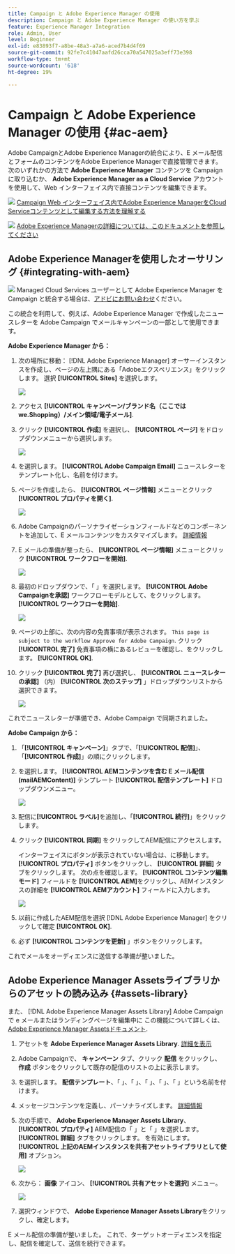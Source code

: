 ```yaml
---
title: Campaign と Adobe Experience Manager の使用
description: Campaign と Adobe Experience Manager の使い方を学ぶ
feature: Experience Manager Integration
role: Admin, User
level: Beginner
exl-id: e83893f7-a8be-48a3-a7a6-aced7b4d4f69
source-git-commit: 92fe7c41047aafd26cca70a547025a3eff73e398
workflow-type: tm+mt
source-wordcount: '618'
ht-degree: 19%

---
```


# Campaign と Adobe Experience Manager の使用 {#ac-aem}

Adobe CampaignとAdobe Experience Managerの統合により、E メール配信とフォームのコンテンツをAdobe Experience Managerで直接管理できます。 次のいずれかの方法で **Adobe Experience Manager** コンテンツを Campaign に取り込むか、 **Adobe Experience Manager as a Cloud Service** アカウントを使用して、Web インターフェイス内で直接コンテンツを編集できます。

![](../assets/do-not-localize/book.png) [Campaign Web インターフェイス内でAdobe Experience ManagerをCloud Serviceコンテンツとして編集する方法を理解する](https://experienceleague.adobe.com/docs/campaign-web/v8/msg/email/content/integrations/aem-content.html?lang=en)

![](../assets/do-not-localize/book.png) [Adobe Experience Managerの詳細については、このドキュメントを参照してください](https://experienceleague.adobe.com/docs/experience-manager-65/administering/integration/campaignonpremise.html?lang=ja#aem-and-adobe-campaign-integration-workflow)

## Adobe Experience Managerを使用したオーサリング {#integrating-with-aem}

![](../assets/do-not-localize/speech.png) Managed Cloud Services ユーザーとして Adobe Experience Manager を Campaign と統合する場合は、[アドビにお問い合わせ](../start/campaign-faq.md#support)ください。

この統合を利用して、例えば、Adobe Experience Manager で作成したニュースレターを Adobe Campaign でメールキャンペーンの一部として使用できます。

**Adobe Experience Manager から：**

1. 次の場所に移動： [!DNL Adobe Experience Manager] オーサーインスタンスを作成し、ページの左上隅にある「Adobeエクスペリエンス」をクリックします。 選択 **[!UICONTROL Sites]** を選択します。

   ![](assets/aem_authoring_1.png)

1. アクセス **[!UICONTROL キャンペーン/ブランド名（ここでは we.Shopping）/メイン領域/電子メール]**.

1. クリック **[!UICONTROL 作成]** を選択し、 **[!UICONTROL ページ]** をドロップダウンメニューから選択します。

   ![](assets/aem_authoring_2.png)

1. を選択します。 **[!UICONTROL Adobe Campaign Email]** ニュースレターをテンプレート化し、名前を付けます。

1. ページを作成したら、 **[!UICONTROL ページ情報]** メニューとクリック **[!UICONTROL プロパティを開く]**.

   ![](assets/aem_authoring_3.png)

1. Adobe Campaignのパーソナライゼーションフィールドなどのコンポーネントを追加して、E メールコンテンツをカスタマイズします。 [詳細情報](https://experienceleague.adobe.com/docs/experience-manager-65/content/sites/authoring/aem-adobe-campaign/campaign.html?lang=en#editing-email-content)

1. E メールの準備が整ったら、 **[!UICONTROL ページ情報]** メニューとクリック **[!UICONTROL ワークフローを開始]**.

   ![](assets/aem_authoring_4.png)

1. 最初のドロップダウンで、「 」を選択します。 **[!UICONTROL Adobe Campaignを承認]** ワークフローモデルとして、をクリックします。 **[!UICONTROL ワークフローを開始]**.

   ![](assets/aem_authoring_5.png)

1. ページの上部に、次の内容の免責事項が表示されます。 `This page is subject to the workflow Approve for Adobe Campaign`. クリック **[!UICONTROL 完了]** 免責事項の横にあるレビューを確認し、をクリックします。 **[!UICONTROL OK]**.

1. クリック **[!UICONTROL 完了]** 再び選択し、 **[!UICONTROL ニュースレターの承認]** （内） **[!UICONTROL 次のステップ]** 」ドロップダウンリストから選択できます。

   ![](assets/aem_authoring_6.png)

これでニュースレターが準備でき、Adobe Campaign で同期されました。

**Adobe Campaign から：**

1. 「**[!UICONTROL キャンペーン]**」タブで、「**[!UICONTROL 配信]**」、「**[!UICONTROL 作成]**」の順にクリックします。

1. を選択します。 **[!UICONTROL AEMコンテンツを含む E メール配信 (mailAEMContent)]** テンプレート **[!UICONTROL 配信テンプレート]** ドロップダウンメニュー。

   ![](assets/aem_authoring_7.png)

1. 配信に&#x200B;**[!UICONTROL ラベル]**&#x200B;を追加し、「**[!UICONTROL 続行]**」をクリックします。

1. クリック **[!UICONTROL 同期]** をクリックしてAEM配信にアクセスします。

   インターフェイスにボタンが表示されていない場合は、に移動します。 **[!UICONTROL プロパティ]** ボタンをクリックし、 **[!UICONTROL 詳細]** タブをクリックします。 次の点を確認します。 **[!UICONTROL コンテンツ編集モード]** フィールドを **[!UICONTROL AEM]**&#x200B;をクリックし、AEMインスタンスの詳細を **[!UICONTROL AEMアカウント]** フィールドに入力します。

   ![](assets/aem_authoring_8.png)

1. 以前に作成したAEM配信を選択 [!DNL Adobe Experience Manager] をクリックして確定 **[!UICONTROL OK]**.

1. 必ず **[!UICONTROL コンテンツを更新]** 」ボタンをクリックします。

これでメールをオーディエンスに送信する準備が整いました。

## Adobe Experience Manager Assetsライブラリからのアセットの読み込み {#assets-library}

また、 [!DNL Adobe Experience Manager Assets Library] Adobe Campaignで e メールまたはランディングページを編集中に この機能について詳しくは、 [Adobe Experience Manager Assetsドキュメント](https://experienceleague.adobe.com/docs/experience-manager-65/content/assets/managing/manage-assets.html?lang=en).

1. アセットを **Adobe Experience Manager Assets Library**. [詳細を表示](https://experienceleague.adobe.com/docs/experience-manager-65/content/assets/managing/manage-assets.html?lang=en#uploading-assets)

1. Adobe Campaignで、 **キャンペーン** タブ、クリック **配信** をクリックし、 **作成** ボタンをクリックして既存の配信のリストの上に表示します。

1. を選択します。 **配信テンプレート**、「 」、「 」、「 」、「 」、「 」という名前を付けます。

1. メッセージコンテンツを定義し、パーソナライズします。 [詳細情報](../send/email.md)

1. 次の手順で、 **Adobe Experience Manager Assets Library**、 **[!UICONTROL プロパティ]** AEM配信の「 」と「 」を選択します。 **[!UICONTROL 詳細]** タブをクリックします。 を有効にします。 **[!UICONTROL 上記のAEMインスタンスを共有アセットライブラリとして使用]** オプション。

   ![](assets/aem_authoring_9.png)

1. 次から： **画像** アイコン、 **[!UICONTROL 共有アセットを選択]** メニュー。

   ![](assets/aem_authoring_10.png)

1. 選択ウィンドウで、 **Adobe Experience Manager Assets Library**&#x200B;をクリックし、確定します。

E メール配信の準備が整いました。 これで、ターゲットオーディエンスを指定し、配信を確定して、送信を続行できます。
